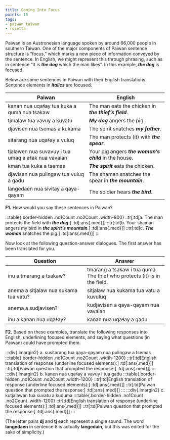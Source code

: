 ```yaml
---
title: Coming Into Focus
points: 15
tags:
- paiwan taiwan 
- rosetta
---
```


Paiwan is an Austronesian language spoken by around 66,000 people in southern Taiwan. One of the major
components of Paiwan sentence structure is “focus,” which marks a new piece of information conveyed by
the sentence. In English, we might represent this through phrasing, such as in sentence “It is ***the dog*** which
the man likes”. In this example, ***the dog*** is focused.

Below are some sentences in Paiwan with their English translations. Sentence elements in ***italics*** are focused.

| Paiwan | English |
| -|-|
| kanan nua uqaɬay tua kuka a quma nua tsakaw |The man eats the chicken in ***the thief’s field***.
| tjmalaw tua vavuy a kuvatu |***My dog*** angers the pig.
| djavisen nua tsemas a kukama |The spirit snatches ***my father***.
| sitarang nua uqaɬay a vuluq |The man protects (it) with ***the spear***.
| tjalawen nua suvavuy i tua umaq a aɬak nua vavaian |Your pig angers ***the woman’s child*** in the house.
| kman tua kuka a tsemas |***The spirit*** eats the chicken.
| djavisan nua pulingaw tua vuluq a gadu |The shaman snatches the spear in ***the mountain***.
| langedaen nua sivitay a qaya-qayam |The soldier hears ***the bird***.

**F1.** How would you say these sentences in Paiwan?

:::table{.border-hidden .no1Count .no2Count .width-800}
::tr[:td[a. The man protects the field with ***the dog***.] :td[:ans{.med}]]
::tr[:td[b. Your shaman angers my bird in ***the spirit’s mountain***.] :td[:ans{.med}]]
::tr[:td[c. ***The woman*** snatches the pig.] :td[:ans{.med}]]
:::

Now look at the following question-answer dialogues. The first answer has been translated for you.

| Question | Answer |
|-|-|
| inu a tmarang a tsakaw? |tmarang a tsakaw i tua quma<br>The thief who protects (it) is in the field.
| anema a sitjalaw nua sukama tua vatu? |sitjalaw nua kukama tua vatu a kuvuluq
| anema a sudjavisen? |kudjavisen a qaya-qayam nua vavaian
| inu a kanan nua uqaɬay? |kanan nua uqaɬay a gadu

**F2.** Based on these examples, translate the following responses into English, underlining focused elements,
and saying what questions (in Paiwan) could have prompted them.

:::div{.lmargin2}
a. susitarang tua qaya-qayam nua pulingaw a tsemas
:::table{.border-hidden .no1Count .no2Count .width-1200}
::tr[:td[English translation of response (underline focused elements):] :td[:ans{.med}]]
::tr[:td[Paiwan question that prompted the response:] :td[:ans{.med}]]
:::
:::div{.lmargin2}
b. kanen nua uqaɬay a vavuy i tua gadu
:::table{.border-hidden .no1Count .no2Count .width-1200}
::tr[:td[English translation of response (underline focused elements):] :td[:ans{.med}]]
::tr[:td[Paiwan question that prompted the response:] :td[:ans{.med}]]
:::
:::div{.lmargin2}
c. kutjalawan tua suvatu a kuquma
:::table{.border-hidden .no1Count .no2Count .width-1200}
::tr[:td[English translation of response (underline focused elements):] :td[:ans{.med}]]
::tr[:td[Paiwan question that prompted the response:] :td[:ans{.med}]]
:::


(The letter pairs **dj** and **tj** each represent a single sound. The word **langedaen** in sentence 8 is actually
**langedain**, but this was edited for the sake of simplicity.)

